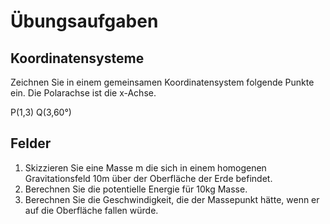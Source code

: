 # Übungsaufgaben

## Koordinatensysteme

Zeichnen Sie in einem gemeinsamen Koordinatensystem folgende Punkte ein. Die Polarachse ist die x-Achse.

P(1,3)
Q(3,60°)

## Felder

1. Skizzieren Sie eine Masse m die sich in einem homogenen Gravitationsfeld 10m über der Oberfläche der Erde befindet.
1. Berechnen Sie die potentielle Energie für 10kg Masse.
1. Berechnen Sie die Geschwindigkeit, die der Massepunkt hätte, wenn er auf die Oberfläche fallen würde.